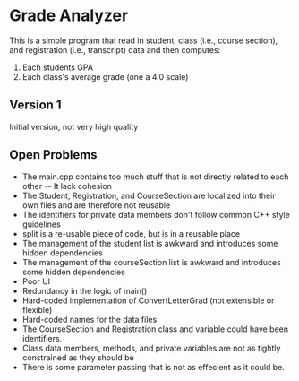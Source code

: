 # Grade Analyzer
This is a simple program that read in student, class (i.e., course section), and registration (i.e., transcript) data and then computes:
 1. Each students GPA
 2. Each class's average grade (one a 4.0 scale)

## Version 1
Initial version, not very high quality

## Open Problems
 * The main.cpp contains too much stuff that is not directly related to each other -- It lack cohesion
 * The Student, Registration, and CourseSection are localized into their own files and are therefore not reusable
 * The identifiers for private data members don't follow common C++ style guidelines
 * split is a re-usable piece of code, but is in a reusable place
 * The management of the student list is awkward and introduces some hidden dependencies
 * The management of the courseSection list is awkward and introduces some hidden dependencies
 * Poor UI
 * Redundancy in the logic of main()
 * Hard-coded implementation of ConvertLetterGrad (not extensible or flexible)
 * Hard-coded names for the data files
 * The CourseSection and Registration class and variable could have been identifiers.
 * Class data members, methods, and private variables are not as tightly constrained as they should be
 * There is some parameter passing that is not as effecient as it could be.
 
 